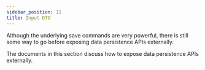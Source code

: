 ```yaml
---
sidebar_position: 11
title: Input DTO
---
```


Although the underlying save commands are very powerful, there is still some way to go before exposing data persistence APIs externally.  

The documents in this section discuss how to expose data persistence APIs externally.